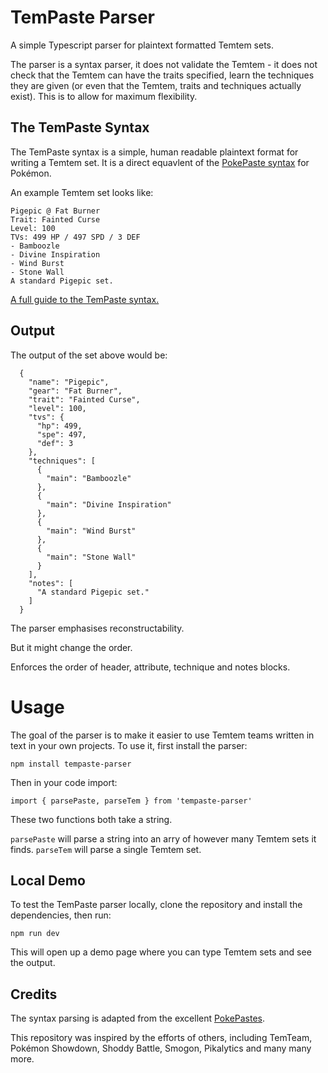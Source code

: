 # TemPaste Parser

A simple Typescript parser for plaintext formatted Temtem sets.

The parser is a syntax parser, it does not validate the Temtem - it does not check that the Temtem can have the traits specified, learn the techniques they are given (or even that the Temtem, traits and techniques actually exist). This is to allow for maximum flexibility.

## The TemPaste Syntax

The TemPaste syntax is a simple, human readable plaintext format for writing a Temtem set. It is a direct equavlent of the [PokePaste syntax](https://github.com/felixphew/pokepaste/blob/v3/syntax.go) for Pokémon.

An example Temtem set looks like:

```
Pigepic @ Fat Burner
Trait: Fainted Curse
Level: 100
TVs: 499 HP / 497 SPD / 3 DEF
- Bamboozle
- Divine Inspiration
- Wind Burst
- Stone Wall
A standard Pigepic set.
```

[A full guide to the TemPaste syntax.](https://github.com/ahejackson/tempaste-parser/blob/main/SYNTAX.md)

## Output

The output of the set above would be:

```
  {
    "name": "Pigepic",
    "gear": "Fat Burner",
    "trait": "Fainted Curse",
    "level": 100,
    "tvs": {
      "hp": 499,
      "spe": 497,
      "def": 3
    },
    "techniques": [
      {
        "main": "Bamboozle"
      },
      {
        "main": "Divine Inspiration"
      },
      {
        "main": "Wind Burst"
      },
      {
        "main": "Stone Wall"
      }
    ],
    "notes": [
      "A standard Pigepic set."
    ]
  }
```

The parser emphasises reconstructability.

But it might change the order.

Enforces the order of header, attribute, technique and notes blocks.

# Usage

The goal of the parser is to make it easier to use Temtem teams written in text in your own projects. To use it, first install the parser:

```
npm install tempaste-parser
```

Then in your code import:

```
import { parsePaste, parseTem } from 'tempaste-parser'
```

These two functions both take a string.

`parsePaste` will parse a string into an arry of however many Temtem sets it finds. `parseTem` will parse a single Temtem set.

## Local Demo

To test the TemPaste parser locally, clone the repository and install the dependencies, then run:

```
npm run dev
```

This will open up a demo page where you can type Temtem sets and see the output.

## Credits

The syntax parsing is adapted from the excellent [PokePastes](https://github.com/felixphew/pokepaste/).

This repository was inspired by the efforts of others, including TemTeam, Pokémon Showdown, Shoddy Battle, Smogon, Pikalytics and many many more.
